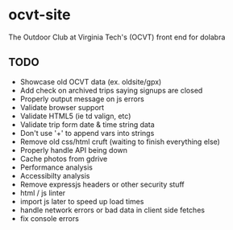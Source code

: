 # ocvt-site

The Outdoor Club at Virginia Tech's (OCVT) front end for dolabra


## TODO

* Showcase old OCVT data (ex. oldsite/gpx)
* Add check on archived trips saying signups are closed
* Properly output message on js errors
* Validate browser support
* Validate HTML5 (ie td valign, etc)
* Validate trip form date & time string data
* Don't use '+' to append vars into strings
* Remove old css/html cruft (waiting to finish everything else)
* Properly handle API being down
* Cache photos from gdrive
* Performance analysis
* Accessibilty analysis
* Remove expressjs headers or other security stuff
* html / js linter
* import js later to speed up load times
* handle network errors or bad data in client side fetches
* fix console errors
